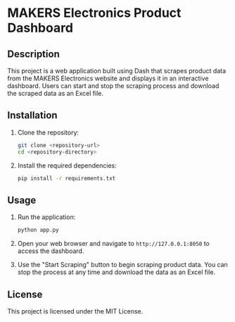 # MAKERS Electronics Product Dashboard

## Description
This project is a web application built using Dash that scrapes product data from the MAKERS Electronics website and displays it in an interactive dashboard. Users can start and stop the scraping process and download the scraped data as an Excel file.

## Installation
1. Clone the repository:
   ```bash
   git clone <repository-url>
   cd <repository-directory>
   ```

2. Install the required dependencies:
   ```bash
   pip install -r requirements.txt
   ```

## Usage
1. Run the application:
   ```bash
   python app.py
   ```

2. Open your web browser and navigate to `http://127.0.0.1:8050` to access the dashboard.

3. Use the "Start Scraping" button to begin scraping product data. You can stop the process at any time and download the data as an Excel file.

## License
This project is licensed under the MIT License.
